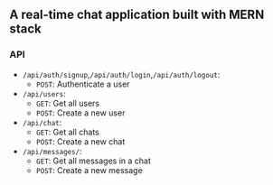 ## A real-time chat application built with MERN stack

### API

- `/api/auth/signup`,`/api/auth/login`,`/api/auth/logout`:
  - `POST`: Authenticate a user
- `/api/users`:
  - `GET`: Get all users
  - `POST`: Create a new user
- `/api/chat`:
  - `GET`: Get all chats
  - `POST`: Create a new chat
- `/api/messages/`:
  - `GET`: Get all messages in a chat
  - `POST`: Create a new message
